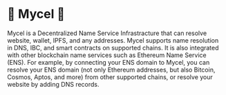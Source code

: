 # 🍄 Mycel 🍄

Mycel is a Decentralized Name Service Infrastracture that can resolve website, wallet, IPFS, and any addresses.
Mycel supports name resolution in DNS, IBC, and smart contracts on supported chains.
It is also integrated with other blockchain name services such as Ethereum Name Service (ENS). For example, by connecting your ENS domain to Mycel, you can resolve your ENS domain (not only Ethereum addresses, but also Bitcoin, Cosmos, Aptos, and more) from other supported chains, or resolve your website by adding DNS records.
